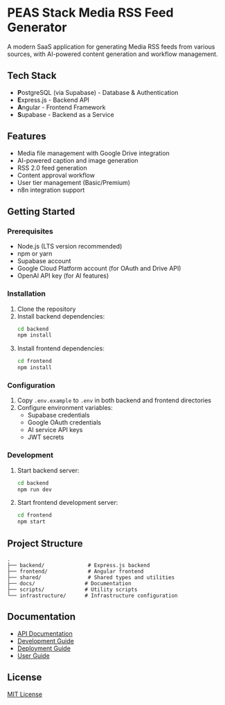 # PEAS Stack Media RSS Feed Generator

A modern SaaS application for generating Media RSS feeds from various sources, with AI-powered content generation and workflow management.

## Tech Stack

- **P**ostgreSQL (via Supabase) - Database & Authentication
- **E**xpress.js - Backend API
- **A**ngular - Frontend Framework
- **S**upabase - Backend as a Service

## Features

- Media file management with Google Drive integration
- AI-powered caption and image generation
- RSS 2.0 feed generation
- Content approval workflow
- User tier management (Basic/Premium)
- n8n integration support

## Getting Started

### Prerequisites

- Node.js (LTS version recommended)
- npm or yarn
- Supabase account
- Google Cloud Platform account (for OAuth and Drive API)
- OpenAI API key (for AI features)

### Installation

1. Clone the repository
2. Install backend dependencies:
   ```bash
   cd backend
   npm install
   ```
3. Install frontend dependencies:
   ```bash
   cd frontend
   npm install
   ```

### Configuration

1. Copy `.env.example` to `.env` in both backend and frontend directories
2. Configure environment variables:
   - Supabase credentials
   - Google OAuth credentials
   - AI service API keys
   - JWT secrets

### Development

1. Start backend server:
   ```bash
   cd backend
   npm run dev
   ```
2. Start frontend development server:
   ```bash
   cd frontend
   npm start
   ```

## Project Structure

```
.
├── backend/              # Express.js backend
├── frontend/             # Angular frontend
├── shared/               # Shared types and utilities
├── docs/                # Documentation
├── scripts/             # Utility scripts
└── infrastructure/      # Infrastructure configuration
```

## Documentation

- [API Documentation](./docs/api/README.md)
- [Development Guide](./docs/development/README.md)
- [Deployment Guide](./docs/deployment/README.md)
- [User Guide](./docs/user/README.md)

## License

[MIT License](LICENSE)